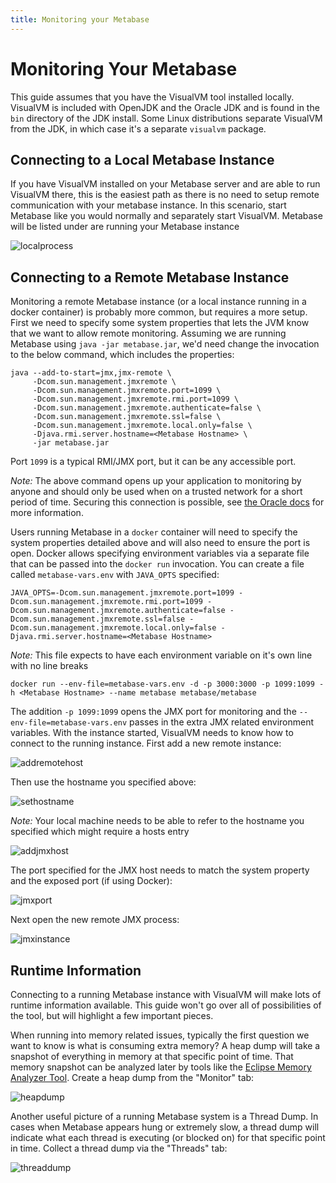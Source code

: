 ```yaml
---
title: Monitoring your Metabase 
---
```


# Monitoring Your Metabase 

This guide assumes that you have the VisualVM tool installed
locally. VisualVM is included with OpenJDK and the Oracle JDK and is
found in the `bin` directory of the JDK install. Some Linux
distributions separate VisualVM from the JDK, in which case it's a
separate `visualvm` package.

## Connecting to a Local Metabase Instance

If you have VisualVM installed on your Metabase server and are able to
run VisualVM there, this is the easiest path as there is no need to
setup remote communication with your metabase instance. In this
scenario, start Metabase like you would normally and separately start
VisualVM. Metabase will be listed under are running your Metabase
instance

![localprocess](images/LocalProcessVisualVM.png)

## Connecting to a Remote Metabase Instance

Monitoring a remote Metabase instance (or a local instance running in
a docker container) is probably more common, but requires a more
setup. First we need to specify some system properties that lets the
JVM know that we want to allow remote monitoring. Assuming we are
running Metabase using `java -jar metabase.jar`, we'd need change the
invocation to the below command, which includes the properties:

```
java --add-to-start=jmx,jmx-remote \
     -Dcom.sun.management.jmxremote \
     -Dcom.sun.management.jmxremote.port=1099 \
     -Dcom.sun.management.jmxremote.rmi.port=1099 \
     -Dcom.sun.management.jmxremote.authenticate=false \
     -Dcom.sun.management.jmxremote.ssl=false \
     -Dcom.sun.management.jmxremote.local.only=false \
     -Djava.rmi.server.hostname=<Metabase Hostname> \
     -jar metabase.jar
```

Port `1099` is a typical RMI/JMX port, but it can be any accessible port.

*Note:* The above command opens up your application to monitoring by
anyone and should only be used when on a trusted network for a short
period of time. Securing this connection is possible, see [the Oracle
docs](https://docs.oracle.com/javase/8/docs/technotes/guides/management/agent.html)
for more information.

Users running Metabase in a `docker` container will need to specify
the system properties detailed above and will also need to ensure the
port is open. Docker allows specifying environment variables via a
separate file that can be passed into the `docker run` invocation. You
can create a file called `metabase-vars.env` with `JAVA_OPTS`
specified:

```
JAVA_OPTS=-Dcom.sun.management.jmxremote.port=1099 -Dcom.sun.management.jmxremote.rmi.port=1099 -Dcom.sun.management.jmxremote.authenticate=false -Dcom.sun.management.jmxremote.ssl=false -Dcom.sun.management.jmxremote.local.only=false -Djava.rmi.server.hostname=<Metabase Hostname>
```

*Note:* This file expects to have each environment variable on it's own line with no line breaks

```
docker run --env-file=metabase-vars.env -d -p 3000:3000 -p 1099:1099 -h <Metabase Hostname> --name metabase metabase/metabase
```

The addition `-p 1099:1099` opens the JMX port for monitoring and the
`--env-file=metabase-vars.env` passes in the extra JMX related
environment variables. With the instance started, VisualVM needs to
know how to connect to the running instance. First add a new remote
instance:

![addremotehost](images/AddRemoteHost.png)

Then use the hostname you specified above:

![sethostname](images/SetRemoteHostName.png)

*Note:* Your local machine needs to be able to refer to the hostname
you specified which might require a hosts entry

![addjmxhost](images/ClickAddJMXHost.png)

The port specified for the JMX host needs to match the system property
and the exposed port (if using Docker):

![jmxport](images/EnterJMXPort.png)

Next open the new remote JMX process:

![jmxinstance](images/OpenRemoteInstance.png)

## Runtime Information

Connecting to a running Metabase instance with VisualVM will make lots
of runtime information available. This guide won't go over all of
possibilities of the tool, but will highlight a few important pieces.

When running into memory related issues, typically the first question
we want to know is what is consuming extra memory? A heap dump will
take a snapshot of everything in memory at that specific point of
time. That memory snapshot can be analyzed later by tools like the
[Eclipse Memory Analyzer Tool](https://www.eclipse.org/mat/). Create a
heap dump from the "Monitor" tab:

![heapdump](images/HeapDump.png)

Another useful picture of a running Metabase system is a Thread
Dump. In cases when Metabase appears hung or extremely slow, a thread
dump will indicate what each thread is executing (or blocked on) for
that specific point in time. Collect a thread dump via the "Threads"
tab:

![threaddump](images/ThreadDump.png)
